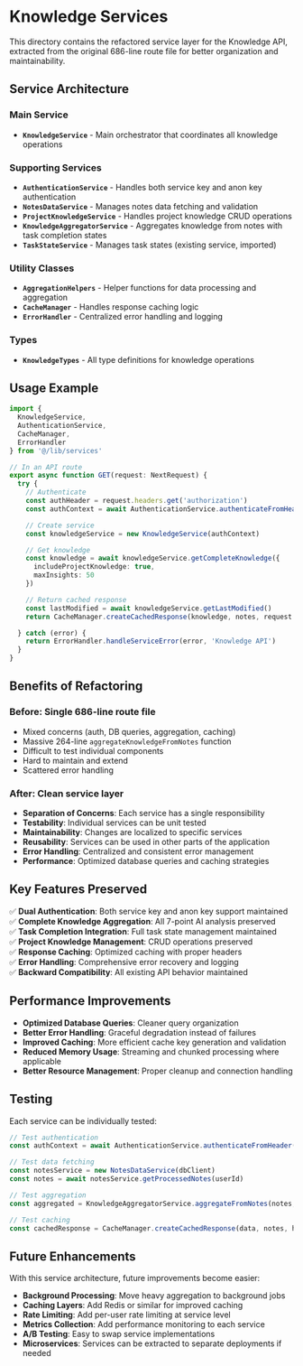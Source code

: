 # Knowledge Services

This directory contains the refactored service layer for the Knowledge API, extracted from the original 686-line route file for better organization and maintainability.

## Service Architecture

### Main Service
- **`KnowledgeService`** - Main orchestrator that coordinates all knowledge operations

### Supporting Services
- **`AuthenticationService`** - Handles both service key and anon key authentication
- **`NotesDataService`** - Manages notes data fetching and validation
- **`ProjectKnowledgeService`** - Handles project knowledge CRUD operations
- **`KnowledgeAggregatorService`** - Aggregates knowledge from notes with task completion states
- **`TaskStateService`** - Manages task states (existing service, imported)

### Utility Classes
- **`AggregationHelpers`** - Helper functions for data processing and aggregation
- **`CacheManager`** - Handles response caching logic
- **`ErrorHandler`** - Centralized error handling and logging

### Types
- **`KnowledgeTypes`** - All type definitions for knowledge operations

## Usage Example

```typescript
import { 
  KnowledgeService, 
  AuthenticationService, 
  CacheManager, 
  ErrorHandler 
} from '@/lib/services'

// In an API route
export async function GET(request: NextRequest) {
  try {
    // Authenticate
    const authHeader = request.headers.get('authorization')
    const authContext = await AuthenticationService.authenticateFromHeader(authHeader)

    // Create service
    const knowledgeService = new KnowledgeService(authContext)

    // Get knowledge
    const knowledge = await knowledgeService.getCompleteKnowledge({
      includeProjectKnowledge: true,
      maxInsights: 50
    })

    // Return cached response
    const lastModified = await knowledgeService.getLastModified()
    return CacheManager.createCachedResponse(knowledge, notes, request.headers)

  } catch (error) {
    return ErrorHandler.handleServiceError(error, 'Knowledge API')
  }
}
```

## Benefits of Refactoring

### Before: Single 686-line route file
- Mixed concerns (auth, DB queries, aggregation, caching)
- Massive 264-line `aggregateKnowledgeFromNotes` function
- Difficult to test individual components
- Hard to maintain and extend
- Scattered error handling

### After: Clean service layer
- **Separation of Concerns**: Each service has a single responsibility
- **Testability**: Individual services can be unit tested
- **Maintainability**: Changes are localized to specific services
- **Reusability**: Services can be used in other parts of the application
- **Error Handling**: Centralized and consistent error management
- **Performance**: Optimized database queries and caching strategies

## Key Features Preserved

✅ **Dual Authentication**: Both service key and anon key support maintained  
✅ **Complete Knowledge Aggregation**: All 7-point AI analysis preserved  
✅ **Task Completion Integration**: Full task state management maintained  
✅ **Project Knowledge Management**: CRUD operations preserved  
✅ **Response Caching**: Optimized caching with proper headers  
✅ **Error Handling**: Comprehensive error recovery and logging  
✅ **Backward Compatibility**: All existing API behavior maintained  

## Performance Improvements

- **Optimized Database Queries**: Cleaner query organization
- **Better Error Handling**: Graceful degradation instead of failures
- **Improved Caching**: More efficient cache key generation and validation
- **Reduced Memory Usage**: Streaming and chunked processing where applicable
- **Better Resource Management**: Proper cleanup and connection handling

## Testing

Each service can be individually tested:

```typescript
// Test authentication
const authContext = await AuthenticationService.authenticateFromHeader(token)

// Test data fetching
const notesService = new NotesDataService(dbClient)
const notes = await notesService.getProcessedNotes(userId)

// Test aggregation
const aggregated = KnowledgeAggregatorService.aggregateFromNotes(notes, completionMap)

// Test caching
const cachedResponse = CacheManager.createCachedResponse(data, notes, headers)
```

## Future Enhancements

With this service architecture, future improvements become easier:

- **Background Processing**: Move heavy aggregation to background jobs
- **Caching Layers**: Add Redis or similar for improved caching
- **Rate Limiting**: Add per-user rate limiting at service level
- **Metrics Collection**: Add performance monitoring to each service
- **A/B Testing**: Easy to swap service implementations
- **Microservices**: Services can be extracted to separate deployments if needed
